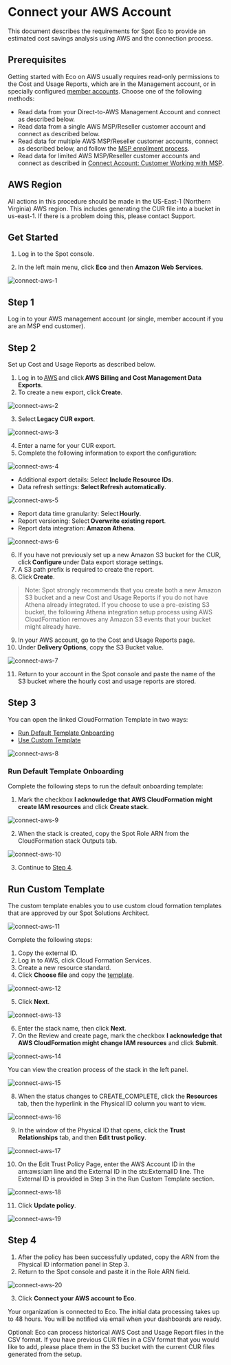 # Connect your AWS Account

This document describes the requirements for Spot Eco to provide an estimated cost savings analysis using AWS and the connection process.

## Prerequisites

Getting started with Eco on AWS usually requires read-only permissions to the Cost and Usage Reports, which are in the Management account, or in specially configured [member accounts](https://aws.amazon.com/about-aws/whats-new/2020/12/cost-and-usage-report-now-available-to-member-linked-accounts/). Choose one of the following methods:

- Read data from your Direct-to-AWS Management Account and connect as described below.
- Read data from a single AWS MSP/Reseller customer account and connect as described below.
- Read data for multiple AWS MSP/Reseller customer accounts, connect as described below, and follow the [MSP enrollment process](design-documents/msp/msp-enrollment).
- Read data for limited AWS MSP/Reseller customer accounts and connect as described in [Connect Account: Customer Working with MSP](eco/getting-started/connect-account-customer-working-with-msp).

## AWS Region

All actions in this procedure should be made in the US-East-1 (Northern Virginia) AWS region. This includes generating the CUR file into a bucket in us-east-1. If there is a problem doing this, please contact Support.

## Get Started

1. Log in to the Spot console.

2. In the left main menu, click **Eco** and then **Amazon Web Services**.

![connect-aws-1](https://github.com/spotinst/help/assets/106514736/a8c7e89b-9eba-4b45-9072-0f7173ddd9db)

## Step 1

Log in to your AWS management account (or single, member account if you are an MSP end customer).

## Step 2

Set up Cost and Usage Reports as described below.

1. Log in to [AWS](https://us-east-1.console.aws.amazon.com/costmanagement/home#/bcm-data-exports) and click **AWS Billing and Cost Management Data Exports**.
2. To create a new export, click **Create**.

![connect-aws-2](https://github.com/spotinst/help/assets/106514736/6d059a8f-2fc5-4964-97af-66c0902197fc)

3. Select **Legacy CUR export**.

![connect-aws-3](https://github.com/spotinst/help/assets/106514736/4a7c2d5a-ea30-4d33-9176-f8905eab3bdf)

4. Enter a name for your CUR export.
5. Complete the following information to export the configuration:

![connect-aws-4](https://github.com/spotinst/help/assets/106514736/5d6413e9-f8fc-4fc9-8f4e-d624e51c05a4)

- Additional export details: Select **Include Resource IDs**.
- Data refresh settings: **Select Refresh automatically**.

![connect-aws-5](https://github.com/spotinst/help/assets/106514736/a8492fb2-0bc3-404b-be6c-f255b74b5e65)

- Report data time granularity: Select **Hourly**.
- Report versioning: Select **Overwrite existing report**.
- Report data integration: **Amazon Athena**.

![connect-aws-6](https://github.com/spotinst/help/assets/106514736/b9613fb2-c1de-4433-99c7-64ea3aeb09d8)

6. If you have not previously set up a new Amazon S3 bucket for the CUR, click **Configure** under Data export storage settings.
7. A S3 path prefix is required to create the report.
8. Click **Create**.

> Note: Spot strongly recommends that you create both a new Amazon S3 bucket and a new Cost and Usage Reports if you do not have Athena already integrated. If you choose to use a pre-existing S3 bucket, the following Athena integration setup process using AWS CloudFormation removes any Amazon S3 events that your bucket might already have.

9. In your AWS account, go to the Cost and Usage Reports page.
10. Under **Delivery Options**, copy the S3 Bucket value.

![connect-aws-7](https://github.com/spotinst/help/assets/106514736/48fd32b2-21d7-4b76-a926-a4bf3c8e82c3)

11. Return to your account in the Spot console and paste the name of the S3 bucket where the hourly cost and usage reports are stored.

## Step 3

You can open the linked CloudFormation Template in two ways:

- [Run Default Template Onboarding](eco/getting-started/connect-your-aws-account?id=run-default-template-onboarding)
- [Use Custom Template](eco/getting-started/connect-your-aws-account?id=run-custom-template)

![connect-aws-8](https://github.com/spotinst/help/assets/106514736/8e9bc601-45ac-470a-8d64-92043ae4e798)

### Run Default Template Onboarding

Complete the following steps to run the default onboarding template:

1. Mark the checkbox **I acknowledge that AWS CloudFormation might create IAM resources** and click **Create stack**.

![connect-aws-9](https://github.com/spotinst/help/assets/106514736/8f4cf756-5b37-4430-b76d-40a8a295c750)

2. When the stack is created, copy the Spot Role ARN from the CloudFormation stack Outputs tab.

![connect-aws-10](https://github.com/spotinst/help/assets/106514736/dcf65e99-eac1-4afd-8c36-5c3006eeb6a6)

3. Continue to [Step 4](getting-started/connect-your-aws-account?id=step-4).

## Run Custom Template

The custom template enables you to use custom cloud formation templates that are approved by our Spot Solutions Architect.

![connect-aws-11](https://github.com/spotinst/help/assets/106514736/8e15c3ba-39fd-4327-b9b3-257c7c91f10a)

Complete the following steps:

1. Copy the external ID.
2. Log in to AWS, click Cloud Formation Services.
3. Create a new resource standard.
4. Click **Choose file** and copy the [template](https://docs.spot.io/eco/tutorials/eco-policy/create-eco-policy-with-cloudformation).

![connect-aws-12](https://github.com/spotinst/help/assets/106514736/7777edde-0298-491a-88ee-65b598ac53b1)

5. Click **Next**.

![connect-aws-13](https://github.com/spotinst/help/assets/106514736/4b9ff909-5f07-4bcb-81c9-bc2a92ebca76)

6. Enter the stack name, then click **Next**.
7. On the Review and create page, mark the checkbox **I acknowledge that AWS CloudFormation might change IAM resources** and click **Submit**.

![connect-aws-14](https://github.com/spotinst/help/assets/106514736/c0a3b874-9ceb-4424-ae28-5ead8a86d529)

You can view the creation process of the stack in the left panel.

![connect-aws-15](https://github.com/spotinst/help/assets/106514736/a135d8cc-354e-4635-9199-7766cf4aafa0)

8. When the status changes to CREATE_COMPLETE, click the **Resources** tab, then the hyperlink in the Physical ID column you want to view.

![connect-aws-16](https://github.com/spotinst/help/assets/106514736/4ebe5049-3577-402a-8378-ac9e8c5e4f82)

9. In the window of the Physical ID that opens, click the **Trust Relationships** tab, and then **Edit trust policy**.

![connect-aws-17](https://github.com/spotinst/help/assets/106514736/b3cc8ce3-fb47-4985-ab24-1517f0dcb85c)

10. On the Edit Trust Policy Page, enter the AWS Account ID in the arn:aws:iam line and the External ID in the sts:ExternalID line. The External ID is provided in Step 3 in the Run Custom Template section.

![connect-aws-18](https://github.com/spotinst/help/assets/106514736/ec618e34-a56f-4764-8a2c-587ffef3f6a7)

11. Click **Update policy**.

![connect-aws-19](https://github.com/spotinst/help/assets/106514736/3d03eaf2-d92e-4dfb-849d-f9ae7839fabb)

## Step 4

1. After the policy has been successfully updated, copy the ARN from the Physical ID information panel in Step 3.
2. Return to the Spot console and paste it in the Role ARN field.

![connect-aws-20](https://github.com/spotinst/help/assets/106514736/dae71fec-3bd2-43ea-8540-554d97210d84)

3. Click **Connect your AWS account to Eco**.

Your organization is connected to Eco. The initial data processing takes up to 48 hours. You will be notified via email when your dashboards are ready.

Optional: Eco can process historical AWS Cost and Usage Report files in the CSV format. If you have previous CUR files in a CSV format that you would like to add, please place them in the S3 bucket with the current CUR files generated from the setup.
